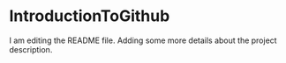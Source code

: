 # IntroductionToGithub
I am editing the README file. Adding some more details about the project description.

